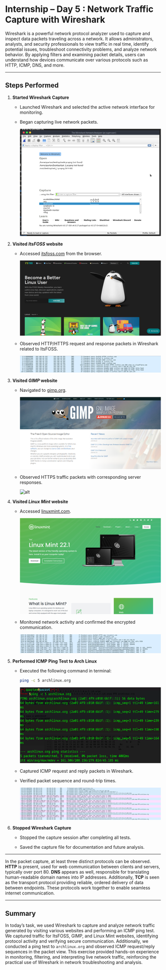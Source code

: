 # Internship – Day 5 : Network Traffic Capture with Wireshark

Wireshark is a powerful network protocol analyzer used to capture and inspect data packets traveling across a network. It allows administrators, analysts, and security professionals to view traffic in real time, identify potential issues, troubleshoot connectivity problems, and analyze network behavior. By applying filters and examining packet details, users can understand how devices communicate over various protocols such as HTTP, ICMP, DNS, and more.

---

## Steps Performed

1. **Started Wireshark Capture**
   
   - Launched Wireshark and selected the active network interface for monitoring.
   
   - Began capturing live network packets.
     
     ![alt](Screenshots/wireshark.png)

2. **Visited *ItsFOSS* website**
   
   - Accessed [itsfoss.com](https://itsfoss.com/) from the browser.
     
     ![alt](Screenshots/foss.png)
   
   - Observed HTTP/HTTPS request and response packets in Wireshark related to ItsFOSS.
     
     ![alt](Screenshots/itsfoss.png)

3. **Visited *GIMP* website**
   
   - Navigated to [gimp.org](https://www.gimp.org/).
     
     ![alt](Screenshots/gimp.png)
   
   - Observed HTTPS traffic packets with corresponding server responses.
     
     ![alt](gimpread.png)

4. **Visited *Linux Mint* website**
   
   - Accessed [linuxmint.com](https://www.linuxmint.com/).
     
     ![alt](Screenshots/mint.png)
   
   - Monitored network activity and confirmed the encrypted communication.
     
     ![alt](Screenshots/mintread.png)

5. **Performed ICMP Ping Test to Arch Linux**
   
   - Executed the following command in terminal:
     
     ```bash
     ping -c 5 archlinux.org
     ```
     
     ![alt](Screenshots/ping.png)
   
   - Captured ICMP request and reply packets in Wireshark.
   
   - Verified packet sequence and round-trip times.
     
     ![alt](Screenshots/pingscans.png)

6. **Stopped Wireshark Capture**
   
   - Stopped the capture session after completing all tests.
   
   - Saved the capture file for documentation and future analysis.

---

In the packet capture, at least three distinct protocols can be observed. **HTTP** is present, used for web communication between clients and servers, typically over port 80. **DNS** appears as well, responsible for translating human-readable domain names into IP addresses. Additionally, **TCP** is seen as the transport protocol providing reliable, ordered delivery of data between endpoints. These protocols work together to enable seamless internet communication.

---

## Summary

In today’s task, we used Wireshark to capture and analyze network traffic generated by visiting various websites and performing an ICMP ping test. We captured traffic for ItsFOSS, GIMP, and Linux Mint websites, identifying protocol activity and verifying secure communication. Additionally, we conducted a ping test to `archlinux.org` and observed ICMP request/reply sequences in the packet view. This exercise provided hands-on experience in monitoring, filtering, and interpreting live network traffic, reinforcing the practical use of Wireshark in network troubleshooting and analysis.
